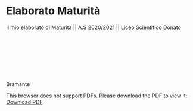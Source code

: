 # Elaborato Maturità
Il mio elaborato di Maturità  || A.S 2020/2021 || Liceo Scientifico Donato Bramante
<object data="github.me" type="application/pdf" width="700px" height="700px">
    <embed src="Francesco_Genovese__Elaborato_di_Matematica_e_Fisica.pdf">
        <p>This browser does not support PDFs. Please download the PDF to view it: <a href="Francesco_Genovese__Elaborato_di_Matematica_e_Fisica.pdf">Download PDF</a>.</p>
    </embed>
</object>
